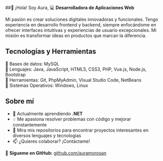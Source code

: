 ##👋 ¡Hola! Soy Aura, 
💻 **Desarrolladora de Aplicaciones Web**

Mi pasión es crear soluciones digitales innovadoras y funcionales. 
Tengo experiencia en desarrollo frontend y backend, siempre enfocándome en ofrecer interfaces intuitivas y experiencias de usuario excepcionales. 
Mi misión es transformar ideas en productos que marcan la diferencia.  

##  Tecnologías y Herramientas
🔹 Bases de datos: MySQL                          
🔹 Lenguajes: Java, JavaScript, HTML5, CSS3, PHP, Vue.js, Node.js, Bootstrap  
🔹 Herramientas: Git, PhpMyAdmin, Visual Studio Code, NetBeans  
🔹 Sistemas Operativos: Windows, Linux



##  Sobre mí  
- 🌱 Actualmente aprendiendo **.NET**  
- 💡 Me apasiona resolver problemas con código y mejorar constantemente
- 📌 Mira mis repositorios para encontrar proyectos interesantes en diversos lenguajes y tecnologias
- 📫 ¿Quieres colaborar? ¡Contáctame!  

📍 **Sígueme en GitHub:** [github.com/auramorosan](https://github.com/auramorosan)

